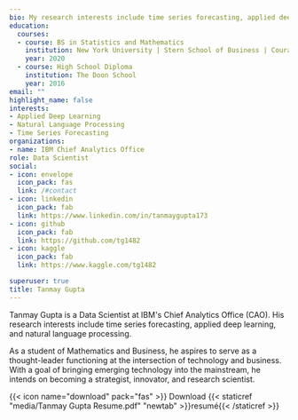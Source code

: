 ```yaml
---
bio: My research interests include time series forecasting, applied deep learning, and natural language processing
education:
  courses:
  - course: BS in Statistics and Mathematics
    institution: New York University | Stern School of Business | Courant Institute of Mathematical Sciences
    year: 2020
  - course: High School Diploma
    institution: The Doon School
    year: 2016
email: ""
highlight_name: false
interests:
- Applied Deep Learning
- Natural Language Processing
- Time Series Forecasting
organizations:
- name: IBM Chief Analytics Office
role: Data Scientist
social:
- icon: envelope
  icon_pack: fas
  link: /#contact
- icon: linkedin
  icon_pack: fab
  link: https://www.linkedin.com/in/tanmaygupta173
- icon: github
  icon_pack: fab
  link: https://github.com/tg1482
- icon: kaggle
  icon_pack: fab
  link: https://www.kaggle.com/tg1482

superuser: true
title: Tanmay Gupta
---
```


Tanmay Gupta is a Data Scientist at IBM's Chief Analytics Office (CAO). His research interests include time series forecasting, applied deep learning, and natural language processing. 

As a student of Mathematics and Business, he aspires to serve as a thought-leader functioning at the intersection of technology and business. With a goal of bringing emerging technology into the mainstream, he intends on becoming a strategist, innovator, and research scientist. 

{{< icon name="download" pack="fas" >}} Download {{< staticref "media/Tanmay Gupta Resume.pdf" "newtab" >}}resumé{{< /staticref >}}
